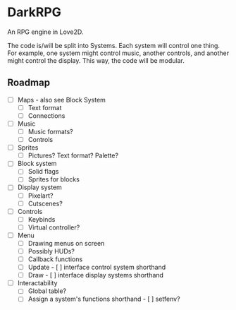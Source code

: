 # DarkRPG
An RPG engine in Love2D.

The code is/will be split into Systems. Each system will control one thing. For example, one system might control music, another controls, and another might control the display. This way, the code will be modular.

## Roadmap

 - [ ] Maps - also see Block System
     - [ ] Text format
     - [ ] Connections
 - [ ] Music
     - [ ] Music formats?
     - [ ] Controls
 - [ ] Sprites
     - [ ] Pictures? Text format? Palette?
 - [ ] Block system
     - [ ] Solid flags
     - [ ] Sprites for blocks
 - [ ] Display system
     - [ ] Pixelart?
     - [ ] Cutscenes?
 - [ ] Controls
     - [ ] Keybinds
      - [ ] Virtual controller?
 - [ ] Menu
     - [ ] Drawing menus on screen
     - [ ] Possibly HUDs?
     - [ ] Callback functions
      - [ ] Update
       - [ ] interface control system shorthand
      - [ ] Draw
       - [ ] interface display systems shorthand
 - [ ] Interactability
      - [ ] Global table?
      - [ ] Assign a system's functions shorthand
       - [ ] setfenv?
